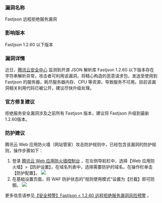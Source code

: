 
### 漏洞名称
Fastjson 远程拒绝服务漏洞
### 影响版本
Fastjson 1.2.60 以下版本
### 漏洞详情
近日，[腾讯云安全中心](https://console.cloud.tencent.com/ssa) 监测到开源 JSON 解析库 Fastjson 1.2.60 以下版本存在字符串解析异常，攻击者可利用该漏洞，将精心构造的恶意请求包，发送至使用到 Fastjson 的服务器，耗尽服务器内存、CPU 等资源，导致服务不可用。目前该漏洞相关利用代码已被公开，建议尽快升级处理。

### 官方修复建议

拒绝服务安全漏洞涉及之前所有 Fastjson 版本，建议将 Fastjson 升级到最新1.2.60版本。

### 防护建议
腾讯云 Web 应用防火墙（网站管家）攻击防护规则中，已经包含该漏洞的防护规则，操作步骤如下：
1. 登录 [腾讯云 Web 应用防火墙控制台](https://console.cloud.tencent.com/guanjia/waf/overview) ，在左侧导航栏中，选择【Web 应用防火墙】>【防护设置】，在域名列表中，选择需要防护的域名，在操作栏单击【防护配置】。
![](https://main.qcloudimg.com/raw/c6243481d9080b8bec3960a4a5c29dde.png)
2. 在基础设置页面，将 WAF 防护状态的”规则使用模式“设置为【拦截】即可防御。
![](https://main.qcloudimg.com/raw/6df57e99ad05a67e70b15cf5f7c8ce0d.png)

更多信息请参见[【安全预警】Fastjson < 1.2.60 远程拒绝服务漏洞风险预警](https://cloud.tencent.com/announce/detail/764) 。


